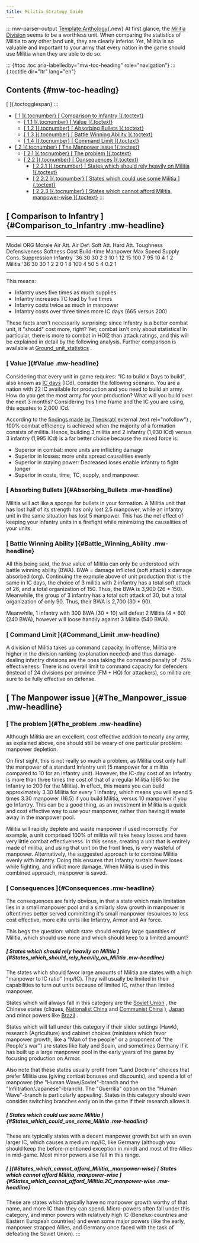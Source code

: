 ```yaml
---
title: Militia_Strategy_Guide
---
```

::: mw-parser-output
[Template:Anthology](/wiki/index.php?title=Template:Anthology&action=edit&redlink=1 "Template:Anthology (page does not exist)"){.new}
At first glance, the [Militia
Division](/wiki/Militia_Division "Militia Division") seems to be a
worthless unit. When comparing the statistics of Militia to any other
land unit, they are clearly inferior. Yet, Militia is so valuable and
important to your army that every nation in the game should use Militia
when they are able to do so.

::: {#toc .toc aria-labelledby="mw-toc-heading" role="navigation"}
::: {.toctitle dir="ltr" lang="en"}
## Contents {#mw-toc-heading}

[ ]{.toctogglespan}
:::

-   [[ 1 ]{.tocnumber} [ Comparison to Infantry
    ]{.toctext}](#Comparison_to_Infantry)
    -   [[ 1.1 ]{.tocnumber} [ Value ]{.toctext}](#Value)
    -   [[ 1.2 ]{.tocnumber} [ Absorbing Bullets
        ]{.toctext}](#Absorbing_Bullets)
    -   [[ 1.3 ]{.tocnumber} [ Battle Winning Ability
        ]{.toctext}](#Battle_Winning_Ability)
    -   [[ 1.4 ]{.tocnumber} [ Command Limit
        ]{.toctext}](#Command_Limit)
-   [[ 2 ]{.tocnumber} [ The Manpower issue
    ]{.toctext}](#The_Manpower_issue)
    -   [[ 2.1 ]{.tocnumber} [ The problem ]{.toctext}](#The_problem)
    -   [[ 2.2 ]{.tocnumber} [ Consequences ]{.toctext}](#Consequences)
        -   [[ 2.2.1 ]{.tocnumber} [ States which should rely heavily on
            Militia
            ]{.toctext}](#States_which_should_rely_heavily_on_Militia)
        -   [[ 2.2.2 ]{.tocnumber} [ States which could use some Militia
            ]{.toctext}](#States_which_could_use_some_Militia)
        -   [[ 2.2.3 ]{.tocnumber} [ States which cannot afford Militia,
            manpower-wise
            ]{.toctext}](#States_which_cannot_afford_Militia.2C_manpower-wise)
:::

## [ Comparison to Infantry ]{#Comparison_to_Infantry .mw-headline}

  --------------- ----- -------- ---------- ---------- ----------- ----------- ----------- --------------- ---------- ------ ------------ ---------- ----------- -------------- -------------
  Model           ORG   Morale   Air Att.   Air Def.   Soft Att.   Hard Att.   Toughness   Defensiveness   Softness   Cost   Build-time   Manpower   Max Speed   Supply Cons.   Suppression
  Infantry \'36   30    30       2          3          10          1           12          15              100        7      95           10         4           1              2
  Militia \'36    30    30       1          2          2           0           1           8               100        4      50           5          4           0.2            1
  --------------- ----- -------- ---------- ---------- ----------- ----------- ----------- --------------- ---------- ------ ------------ ---------- ----------- -------------- -------------

This means:

-   Infantry uses five times as much supplies
-   Infantry increases TC load by five times
-   Infantry costs twice as much in manpower
-   Infantry costs over three times more IC days (665 versus 200)

These facts aren\'t necessarily surprising: since Infantry is a better
combat unit, it \"should\" cost more, right? Yet, combat isn\'t only
about statistics! In particular, there is more to combat in HOI2 than
attack ratings, and this will be explained in detail by the following
analysis. Further comparison is available at
[Ground_unit_statistics](/wiki/Ground_unit_statistics "Ground unit statistics")
.

### [ Value ]{#Value .mw-headline}

Considering that every unit in game requires: \"IC to build x Days to
build\", also known as [IC days](/wiki/IC_days "IC days") (ICd),
consider the following scenario. You are a nation with 22 IC available
for production and you need to build an army. How do you get the most
army for your production? What will you build over the next 3 months?
Considering this time frame and the IC you are using, this equates to
2,000 ICd.

According to the [findings made by
Theokrat](http://forum.paradoxplaza.com/forum/showthread.php?t=296740){.external
.text rel="nofollow"} , 100% combat efficiency is achieved when the
majority of a formation consists of militia. Hence, building 3 militia
and 2 infantry (1,930 ICd) versus 3 infantry (1,995 ICd) is a far better
choice because the mixed force is:

-   Superior in combat: more units are inflicting damage
-   Superior in losses: more units spread causalities evenly
-   Superior in staying power: Decreased loses enable infantry to fight
    longer
-   Superior in costs, time, TC, supply, and manpower.

### [ Absorbing Bullets ]{#Absorbing_Bullets .mw-headline}

Militia will act like a sponge for bullets in your formation. A Militia
unit that has lost half of its strength has only lost 2.5 manpower,
while an infantry unit in the same situation has lost 5 manpower. This
has the net effect of keeping your infantry units in a firefight while
minimizing the causalities of your units.

### [ Battle Winning Ability ]{#Battle_Winning_Ability .mw-headline}

All this being said, the *true* value of Militia can only be understood
with battle winning ability (BWA). BWA = damage inflicted (soft attack)
x damage absorbed (org). Continuing the example above of unit production
that is the same in IC days, the choice of 3 militia with 2 infantry has
a total soft attack of 26, and a total organization of 150. Thus, the
BWA is 3,900 (26 \* 150). Meanwhile, the group of 3 infantry has a total
soft attack of 30, but a total organization of only 90. Thus, their BWA
is 2,700 (30 \* 90).

Meanwhile, 1 infantry with 300 BWA (30 \* 10) will defeat 2 Militia (4
\* 60) (240 BWA), however will loose handily against 3 Militia (540
BWA).

### [ Command Limit ]{#Command_Limit .mw-headline}

A division of Militia takes up command capacity. In offense, Militia are
higher in the division ranking (explanation needed) and thus
damage-dealing infantry divisions are the ones taking the command
penalty of -75% effectiveness. There is no overall limit to command
capacity for defenders (instead of 24 divisions per province (FM + HQ)
for attackers), so militia are sure to be fully effective on defense.

## [ The Manpower issue ]{#The_Manpower_issue .mw-headline}

### [ The problem ]{#The_problem .mw-headline}

Although Militia are an excellent, cost effective addition to nearly any
army, as explained above, one should still be weary of one particular
problem: manpower depletion.

On first sight, this is not really so much a problem, as Militia cost
only half the manpower of a standard Infantry unit (5 manpower for a
militia compared to 10 for an infantry unit). However, the IC-day cost
of an Infantry is more than three times the cost of that of a regular
Militia (665 for the Infantry to 200 for the Militia). In effect, this
means you can build approximately 3.30 Militia for every 1 Infantry,
which means you will spend 5 times 3.30 manpower (16.5) if you build
Militia, versus 10 manpower if you go Infantry. This can be a good
thing, as an investment in Militia is a quick and cost effective way to
*use* your manpower, rather than having it waste away in the manpower
pool.

Militia will rapidly deplete and waste manpower if used incorrectly. For
example, a unit comprised 100% of militia will take heavy losses and
have very little combat effectiveness. In this sense, creating a unit
that is entirely made of militia, and using that unit on the front
lines, is very wasteful of manpower. Alternatively, the suggested
approach is to combine Militia evenly with Infantry. Doing this ensures
that Infantry sustain fewer loses while fighting, and inflict more
damage. When Militia is used in this combined approach, manpower is
saved.

### [ Consequences ]{#Consequences .mw-headline}

The consequences are fairly obvious, in that a state which main
limitation lies in a small manpower pool and a similarly slow growth in
manpower is oftentimes better served committing it\'s small manpower
resources to less cost effective, more elite units like Infantry, Armor
and Air force.

This begs the question: which state should employ large quantities of
Militia, which should use none and which should keep to a limited
amount?

##### [ States which should rely heavily on Militia ]{#States_which_should_rely_heavily_on_Militia .mw-headline}

The states which should favor large amounts of Militia are states with a
high \"manpower to IC ratio\" (mp/IC). They will usually be limited in
their capabilities to turn out units because of limited IC, rather than
limited manpower.

States which will always fall in this category are the [Soviet
Union](/wiki/Soviet_Union "Soviet Union") , the Chinese states (cliques,
[Nationalist China](/wiki/Nationalist_China "Nationalist China") and
[Communist China](/wiki/Communist_China "Communist China") ),
[Japan](/wiki/Japan "Japan") and minor powers like
[Brazil](/wiki/Brazil "Brazil") .

States which will fall under this category if their slider settings
(Hawk), research (Agriculture) and cabinet choices (ministers which
favor manpower growth, like a \"Man of the people\" or a proponent of
\"the People\'s war\") are states like Italy and Spain, and sometimes
Germany if it has built up a large manpower pool in the early years of
the game by focusing production on Armor.

Also note that these states usually profit from \"Land Doctrine\"
choices that prefer Militia use (giving combat bonuses and discounts),
and spend a lot of manpower (the \"Human Wave/Soviet\"-branch and the
\"Infiltration/Japanese\"-branch). The \"Guerrilla\" option on the
\"Human Wave\"-branch is particularly appealing. States in this category
should even consider switching branches early on in the game if their
research allows it.

##### [ States which could use some Militia ]{#States_which_could_use_some_Militia .mw-headline}

These are typically states with a decent manpower growth but with an
even larger IC, which causes a medium mp/IC, like Germany (although you
should keep the before-mentioned exception in mind) and most of the
Allies in mid-game. Most minor powers also fall in this range.

##### [ ]{#States_which_cannot_afford_Militia,_manpower-wise} [ States which cannot afford Militia, manpower-wise ]{#States_which_cannot_afford_Militia.2C_manpower-wise .mw-headline}

These are states which typically have no manpower growth worthy of that
name, and more IC than they can spend. Micro-powers often fall under
this category, and minor powers with relatively high IC
(Benelux-countries and Eastern European countries) and even some major
powers (like the early, manpower strapped Allies, and Germany once faced
with the task of defeating the Soviet Union).
:::

